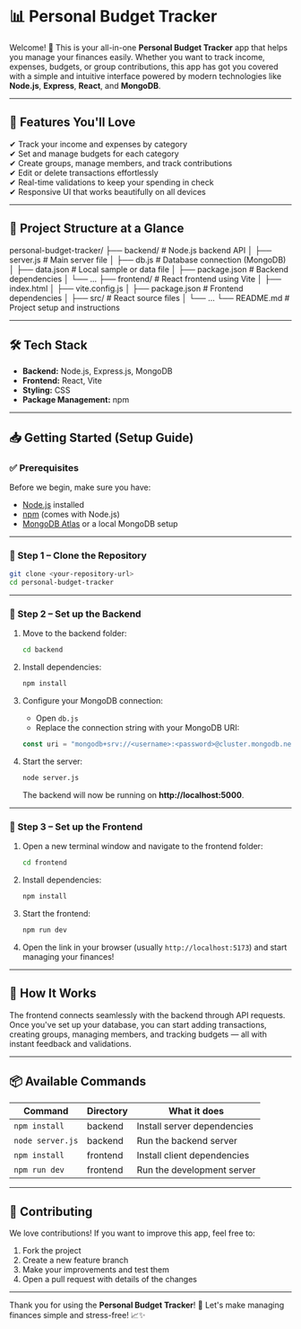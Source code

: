 
# 📊 Personal Budget Tracker

Welcome! 🎉 This is your all-in-one **Personal Budget Tracker** app that helps you manage your finances easily. Whether you want to track income, expenses, budgets, or group contributions, this app has got you covered with a simple and intuitive interface powered by modern technologies like **Node.js**, **Express**, **React**, and **MongoDB**.

---

## 🚀 Features You'll Love

✔ Track your income and expenses by category  
✔ Set and manage budgets for each category  
✔ Create groups, manage members, and track contributions  
✔ Edit or delete transactions effortlessly  
✔ Real-time validations to keep your spending in check  
✔ Responsive UI that works beautifully on all devices  

---

## 📂 Project Structure at a Glance

personal-budget-tracker/
├── backend/              # Node.js backend API
│   ├── server.js        # Main server file
│   ├── db.js            # Database connection (MongoDB)
│   ├── data.json       # Local sample or data file
│   ├── package.json    # Backend dependencies
│   └── ...
├── frontend/            # React frontend using Vite
│   ├── index.html
│   ├── vite.config.js
│   ├── package.json    # Frontend dependencies
│   ├── src/            # React source files
│   └── ...
└── README.md            # Project setup and instructions


---

## 🛠 Tech Stack

- **Backend:** Node.js, Express.js, MongoDB  
- **Frontend:** React, Vite  
- **Styling:** CSS  
- **Package Management:** npm  

---

## 📥 Getting Started (Setup Guide)

### ✅ Prerequisites

Before we begin, make sure you have:

- [Node.js](https://nodejs.org/) installed  
- [npm](https://www.npmjs.com/get-npm) (comes with Node.js)  
- [MongoDB Atlas](https://www.mongodb.com/cloud/atlas) or a local MongoDB setup  

---

### 🔧 Step 1 – Clone the Repository

```bash
git clone <your-repository-url>
cd personal-budget-tracker
```

---

### 🔧 Step 2 – Set up the Backend

1. Move to the backend folder:

   ```bash
   cd backend
   ```

2. Install dependencies:

   ```bash
   npm install
   ```

3. Configure your MongoDB connection:

   - Open `db.js`
   - Replace the connection string with your MongoDB URI:

   ```javascript
   const uri = "mongodb+srv://<username>:<password>@cluster.mongodb.net/<your-database>?retryWrites=true&w=majority";
   ```

4. Start the server:

   ```bash
   node server.js
   ```

   The backend will now be running on **http://localhost:5000**.

---

### 🔧 Step 3 – Set up the Frontend

1. Open a new terminal window and navigate to the frontend folder:

   ```bash
   cd frontend
   ```

2. Install dependencies:

   ```bash
   npm install
   ```

3. Start the frontend:

   ```bash
   npm run dev
   ```

4. Open the link in your browser (usually `http://localhost:5173`) and start managing your finances!

---

## 🔗 How It Works

The frontend connects seamlessly with the backend through API requests. Once you've set up your database, you can start adding transactions, creating groups, managing members, and tracking budgets — all with instant feedback and validations.

---

## 📦 Available Commands

| Command             | Directory | What it does                  |
|-------------------|-----------|------------------------------|
| `npm install`     | backend   | Install server dependencies  |
| `node server.js`  | backend   | Run the backend server      |
| `npm install`     | frontend  | Install client dependencies  |
| `npm run dev`     | frontend  | Run the development server   |

---

## 🤝 Contributing

We love contributions! If you want to improve this app, feel free to:

1. Fork the project  
2. Create a new feature branch  
3. Make your improvements and test them  
4. Open a pull request with details of the changes  

---

Thank you for using the **Personal Budget Tracker**! 💖 Let's make managing finances simple and stress-free! 📈✨
